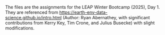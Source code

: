 The files are the assignments for the LEAP Winter Bootcamp (2025), Day 1. 
They are referenced from https://earth-env-data-science.github.io/intro.html (Author: Ryan Abernathey, with significant contributions from Kerry Key, Tim Crone, and Julius Busecke) with slight modifications.

